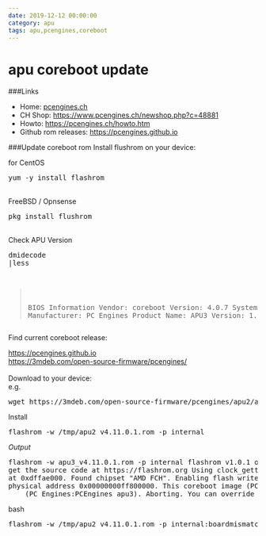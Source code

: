 ```yaml
--- 
date: 2019-12-12 00:00:00
category: apu
tags: apu,pcengines,coreboot
---
```


# apu coreboot update

###Links
- Home: <a href="https://www.pcengines.ch">pcengines.ch</a><br>
- CH Shop: <a href="https://www.pcengines.ch/newshop.php?c=48881">https://www.pcengines.ch/newshop.php?c=48881</a><br>
- Howto: <a href="https://pcengines.ch/howto.htm">https://pcengines.ch/howto.htm</a><br>
- Github rom releases: <a href="https://pcengines.github.io">https://pcengines.github.io</a><br>

###Update coreboot rom
Install flushrom on your device:<br>

for CentOS
    <pre>yum -y install flashrom</pre>
    <br>
    FreeBSD / Opnsense
    <pre>pkg install flushrom</pre>
    <br>
    Check APU Version
    <pre>dmidecode |less 
> BIOS Information        Vendor: coreboot        Version: 4.0.7 
> System Information        Manufacturer: PC Engines        Product Name: APU3        Version: 1.0</pre>
Find current coreboot release:<br>

<a href="https://pcengines.github.io" target="_blank">https://pcengines.github.io</a><br>
<a href="https://3mdeb.com/open-source-firmware/pcengines/" target="_blank">https://3mdeb.com/open-source-firmware/pcengines/</a>
<br><br>
Download to your device:
<br>
e.g.
<pre>wget https://3mdeb.com/open-source-firmware/pcengines/apu2/apu2_v4.11.0.1.rom</pre>
Install
<pre>flashrom -w /tmp/apu2_v4.11.0.1.rom -p internal</pre>
*Output*
<pre>flashrom -w apu3_v4.11.0.1.rom -p internal flashrom v1.0.1 on Linux 3.10.0-957.27.2.el7.x86_64 (x86_64) flashrom is free software,<br>get the source code at https://flashrom.org Using clock_gettime for delay loops (clk_id: 1, resolution: 1ns). coreboot table found <br>at 0xdffae000. Found chipset "AMD FCH". Enabling flash write... OK. Found Winbond flash chip "W25Q64.V" (8192 kB, SPI) mapped at <br>physical address 0x00000000ff800000. This coreboot image (PC Engines:apu3) does not appear to be correct for the detected mainboard 
    (PC Engines:PCEngines apu3). Aborting. You can override this with -p internal:boardmismatch=force.</pre>

bash

<pre>flashrom -w /tmp/apu2_v4.11.0.1.rom -p internal:boardmismatch=force</pre>
